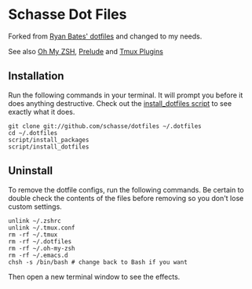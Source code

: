 # Schasse Dot Files

Forked from [Ryan Bates' dotfiles](https://github.com/ryanb/dotfiles) and changed to my needs.

See also [Oh My ZSH](https://github.com/robbyrussell/oh-my-zsh), [Prelude](https://github.com/bbatsov/prelude) and [Tmux Plugins](https://github.com/tmux-plugins)

## Installation

Run the following commands in your terminal. It will prompt you before it does anything destructive. Check out the [install_dotfiles script](https://github.com/schasse/dotfiles/blob/master/script/install_dotfiles) to see exactly what it does.

```terminal
git clone git://github.com/schasse/dotfiles ~/.dotfiles
cd ~/.dotfiles
script/install_packages
script/install_dotfiles
```

## Uninstall

To remove the dotfile configs, run the following commands. Be certain to double check the contents of the files before removing so you don't lose custom settings.

```
unlink ~/.zshrc
unlink ~/.tmux.conf
rm -rf ~/.tmux
rm -rf ~/.dotfiles
rm -rf ~/.oh-my-zsh
rm -rf ~/.emacs.d
chsh -s /bin/bash # change back to Bash if you want
```

Then open a new terminal window to see the effects.
